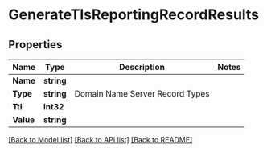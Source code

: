 # GenerateTlsReportingRecordResults

## Properties

Name | Type | Description | Notes
------------ | ------------- | ------------- | -------------
**Name** | **string** |  | 
**Type** | **string** | Domain Name Server Record Types | 
**Ttl** | **int32** |  | 
**Value** | **string** |  | 

[[Back to Model list]](../README#documentation-for-models) [[Back to API list]](../README#documentation-for-api-endpoints) [[Back to README]](../README)


